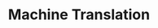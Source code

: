 ---
word: "true"

types: "word"

title: "Machine Translation"

categories: ['']

tags: ['Machine', 'Translation']

arabic: 'الترجمة الآلية'

arexps: []

enwords: ['Machine Translation']

enexps: []

arlexicons: 'ت'

enlexicons: 'M'

authors: ['Ruqayya Roshdy']

translators: ['']

citations: 'مقدمة في حوسبة اللغة العربية'

sources: 'مركز الملك عبدالله بن عبدالعزيز الدولي لخدمة اللغة العربية'

slug: ""
---
